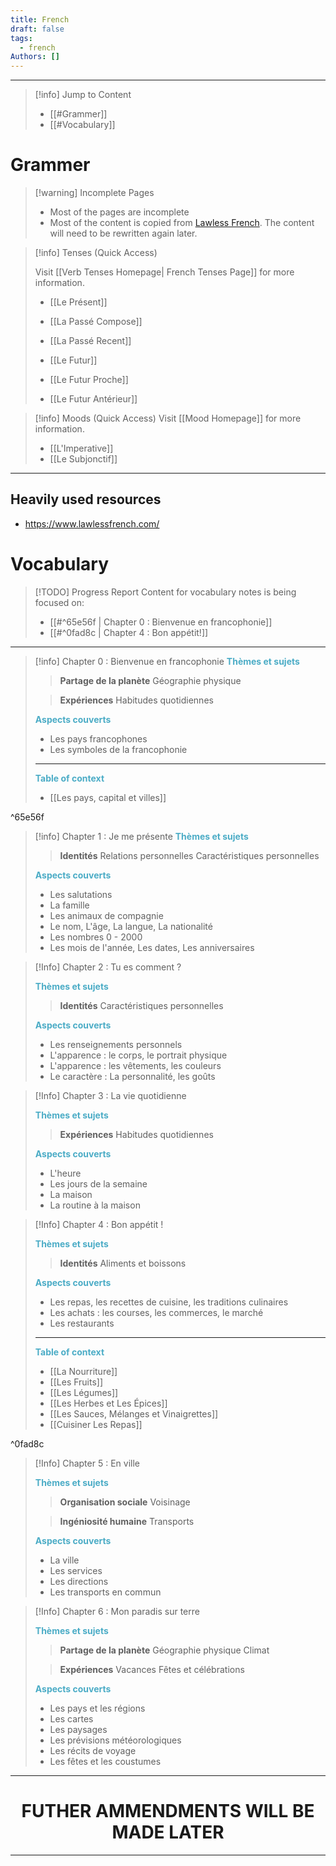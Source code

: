 ```yaml
---
title: French
draft: false
tags:
  - french
Authors: []
---
```

---

>[!info] Jump to Content
>- [[#Grammer]]
>- [[#Vocabulary]]

# Grammer 

>[!warning] Incomplete Pages
> - Most of the pages are incomplete
> - Most of the content is copied from [Lawless French](https://www.lawlessfrench.com/
). The content will need to be rewritten again later. 

>[!info] Tenses (Quick Access)
>
>Visit [[Verb Tenses Homepage| French Tenses Page]] for more information.
>
>- [[Le Présent]]
>
>- [[La Passé Compose]]
>- [[La Passé Recent]]
>  
>- [[Le Futur]]
>-  [[Le Futur Proche]]
>-  [[Le Futur Antérieur]]
>

>[!info] Moods (Quick Access)
>Visit [[Mood Homepage]] for more information.
>
 >- [[L'Imperative]]
>- [[Le Subjonctif]] 

---
## Heavily used resources

- https://www.lawlessfrench.com/

# Vocabulary

>[!TODO] Progress Report
> Content for vocabulary notes is being focused on:
> - [[#^65e56f | Chapter 0 : Bienvenue en francophonie]]
> - [[#^0fad8c | Chapter 4 : Bon appétit!]]

---

>[!info] Chapter 0 : Bienvenue en francophonie
><strong><font color="#4bacc6">Thèmes et sujets</font></strong>
>
>> **Partage de la planète**
>> Géographie physique
>
>> **Expériences**
>> Habitudes quotidiennes
>
><strong><font color="#4bacc6">Aspects couverts</font></strong>
>
>- Les pays francophones
>- Les symboles de la francophonie
>  
> ---
>  
>  <strong><font color="#4bacc6">Table of context</font></strong>
>  
>  - [[Les pays, capital et villes]]

^65e56f


>[!info] Chapter 1 : Je me présente
><strong><font color="#4bacc6">Thèmes et sujets</font></strong>
>
>> **Identités**
>> Relations personnelles
>> Caractéristiques personnelles
>
><strong><font color="#4bacc6">Aspects couverts</font></strong>
>
>
>- Les salutations
>- La famille
>- Les animaux de compagnie
>- Le nom, L'âge, La langue, La nationalité
>- Les nombres 0 - 2000
>- Les mois de l'année, Les dates, Les anniversaires
>  

>[!Info] Chapter 2 : Tu es comment ?
>
><strong><font color="#4bacc6">Thèmes et sujets</font></strong>
>
>> **Identités**
>> Caractéristiques personnelles
>
>
><strong><font color="#4bacc6">Aspects couverts</font></strong>
>
>- Les renseignements personnels
>- L'apparence : le corps, le portrait physique 
>- L'apparence : les vêtements, les couleurs
>- Le caractère : La personnalité, les goûts

>[!Info] Chapter 3 : La vie quotidienne
>
><strong><font color="#4bacc6">Thèmes et sujets</font></strong>
>
>>**Expériences**
>>Habitudes quotidiennes
>
><strong><font color="#4bacc6">Aspects couverts</font></strong>
>
>- L'heure
>- Les jours de la semaine
>- La maison
>- La routine à la maison

>[!Info] Chapter 4 : Bon appétit !
>
><strong><font color="#4bacc6">Thèmes et sujets</font></strong>
>
>> **Identités**
>> Aliments et boissons
>
><strong><font color="#4bacc6">Aspects couverts</font></strong>
>
>- Les repas, les recettes de cuisine, les traditions culinaires
>- Les achats : les courses, les commerces, le marché
>- Les restaurants
>  
> ---
>  
>  <strong><font color="#4bacc6">Table of context</font></strong>
>  
>  - [[La Nourriture]]
>  - [[Les Fruits]]
>  - [[Les Légumes]]
>  - [[Les Herbes et Les Épices]]
>  - [[Les Sauces, Mélanges et Vinaigrettes]]
>  - [[Cuisiner Les Repas]]

^0fad8c


>[!Info] Chapter 5 : En ville
>
><strong><font color="#4bacc6">Thèmes et sujets</font></strong>
>
>>**Organisation sociale**
>>Voisinage
>
>>**Ingéniosité humaine**
>>Transports
>
>
><strong><font color="#4bacc6">Aspects couverts</font></strong>
>
>- La ville
>- Les services
>- Les directions
>- Les transports en commun
>

>[!Info] Chapter 6 : Mon paradis sur terre 
>
><strong><font color="#4bacc6">Thèmes et sujets</font></strong>
>
>>**Partage de la planète**
>>Géographie physique
>>Climat
>
>>**Expériences**
>>Vacances
>>Fêtes et célébrations
>
><strong><font color="#4bacc6">Aspects couverts</font></strong>
>
>- Les pays et les régions
>- Les cartes
>- Les paysages
>- Les prévisions météorologiques
>- Les récits de voyage
>- Les fêtes et les coustumes
>


---

<h1 style="text-align:center">FUTHER AMMENDMENTS WILL BE MADE LATER</h1>

---
